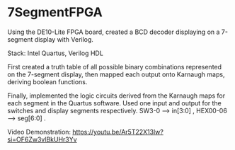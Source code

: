 # 7SegmentFPGA
Using the DE10-Lite FPGA board, created a BCD decoder displaying on a 7-segment display with Verilog.

Stack: Intel Quartus, Verilog HDL

First created a truth table of all possible binary combinations represented on the 7-segment display, then mapped each output onto Karnaugh maps, deriving boolean functions.

Finally, implemented the logic circuits derived from the Karnaugh maps for each segment in the Quartus software. Used one input and output for the switches and display segments respectively. SW3-0 --> in[3:0] , HEX00-06 --> seg[6:0] .

Video Demonstration: https://youtu.be/Ar5T22X13lw?si=OF6Zw3vlBkUHr3Yv